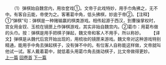 　　（1）弹棋始自魏宫内，用妆奁戏①。文帝于此戏特妙，用手巾角拂之，无不中。有客自云能，帝使为之。客著葛中角，低头拂棋，妙逾于帝②。【注释】①“弹棋”句：弹棋是一种赌输赢的棋类游戏。相传起源于西汉，到曹操掌权时，宫女用金钗、玉梳在镜匣上作弹棋游戏，其实非始自魏宫内。②葛巾：用葛布做的头巾。按：弹棋是用手把棋子弹起，魏文帝和客人不用手，所以称妙。
　　【译文】弹棋是从魏代后宫开始出现的，用梳妆的镜匣来游戏。魏文帝对这种游戏特别精通，能用手中角去弹起棋子，没有弹不中的。有位客人自称能这样做，文帝就叫他试一试。客人戴着葛中，就低着头用葛巾角去拨动棋子，比文帝做得更妙。
<br>[上一篇](21_00) [回卷首](21_00) [下一篇](21_02)
